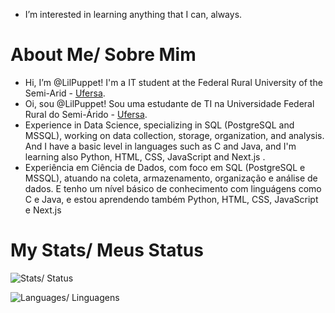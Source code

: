 - I’m interested in learning anything that I can, always.

<h1>About Me/ Sobre Mim</h1>

<p>
  <ul>
    <li> Hi, I’m @LilPuppet! I'm a IT student at the Federal Rural University of the Semi-Arid - <a href="https://ufersa.edu.br/" target="_blank" rel="external">Ufersa</a>.</li>
    <li> Oi, sou @LilPuppet! Sou uma estudante de TI na Universidade Federal Rural do Semi-Árido - <a href="https://ufersa.edu.br/" target="_blank" rel="external">Ufersa</a>.</li>
    <li> Experience in Data Science, specializing in SQL (PostgreSQL and MSSQL), working on data collection, storage, organization, and analysis. And I have a basic level in languages such as C and Java, and I'm learning also Python, HTML, CSS, JavaScript and Next.js . </li>
    <li> Experiência em Ciência de Dados, com foco em SQL (PostgreSQL e MSSQL), atuando na coleta, armazenamento, organização e análise de dados. E tenho um nível básico de conhecimento com linguágens como C e Java, e estou aprendendo também Python, HTML, CSS, JavaScript e Next.js</li>
  </ul>
</p>

<h1>My Stats/ Meus Status</h1>

![Stats/ Status](https://github-readme-stats.vercel.app/api?username=LilPuppet&theme=tokyonight&show_icons=true&hide_border=false&count_private=true)

![Languages/ Linguagens](https://github-readme-stats.vercel.app/api/top-langs/?username=LilPuppet&theme=tokyonight&show_icons=true&hide_border=false&layout=compact)

<!---
LilPuppet/LilPuppet is a ✨ special ✨ repository because its `README.md` (this file) appears on your GitHub profile.
You can click the Preview link to take a look at your changes.
--->

